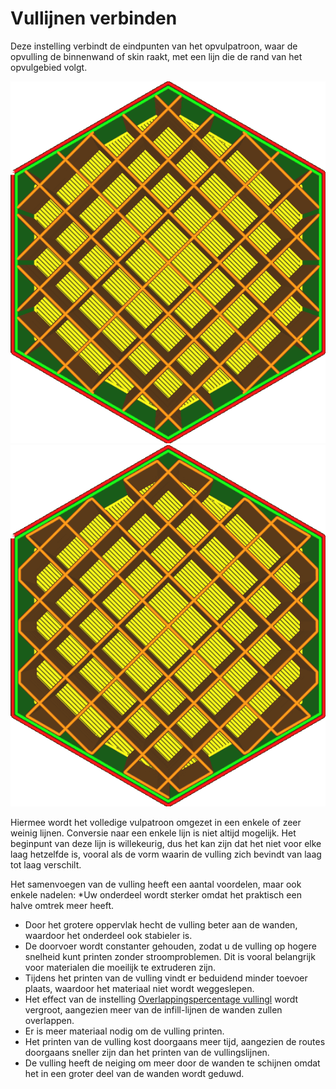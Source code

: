 Vullijnen verbinden
====
Deze instelling verbindt de eindpunten van het opvulpatroon, waar de opvulling de binnenwand of skin raakt, met een lijn die de rand van het opvulgebied volgt.

![Geen verbonden vulling](../../../articles/images/infill_pattern_grid.png)
![Aaneengesloten opvullijnen](../../../articles/images/zig_zaggify_infill_enabled.png)

Hiermee wordt het volledige vulpatroon omgezet in een enkele of zeer weinig lijnen. Conversie naar een enkele lijn is niet altijd mogelijk. Het beginpunt van deze lijn is willekeurig, dus het kan zijn dat het niet voor elke laag hetzelfde is, vooral als de vorm waarin de vulling zich bevindt van laag tot laag verschilt.

Het samenvoegen van de vulling heeft een aantal voordelen, maar ook enkele nadelen:
*Uw onderdeel wordt sterker omdat het praktisch een halve omtrek meer heeft.
* Door het grotere oppervlak hecht de vulling beter aan de wanden, waardoor het onderdeel ook stabieler is.
* De doorvoer wordt constanter gehouden, zodat u de vulling op hogere snelheid kunt printen zonder stroomproblemen. Dit is vooral belangrijk voor materialen die moeilijk te extruderen zijn.
* Tijdens het printen van de vulling vindt er beduidend minder toevoer plaats, waardoor het materiaal niet wordt weggeslepen.
* Het effect van de instelling [Overlappingspercentage vullingl](infill_overlap.md) wordt vergroot, aangezien meer van de infill-lijnen de wanden zullen overlappen.
* Er is meer materiaal nodig om de vulling printen.
* Het printen van de vulling kost doorgaans meer tijd, aangezien de routes doorgaans sneller zijn dan het printen van de vullingslijnen.
* De vulling heeft de neiging om meer door de wanden te schijnen omdat het in een groter deel van de wanden wordt geduwd.